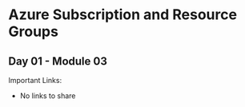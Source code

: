 # Azure Subscription and Resource Groups
## Day 01 - Module 03


Important Links:
* No links to share